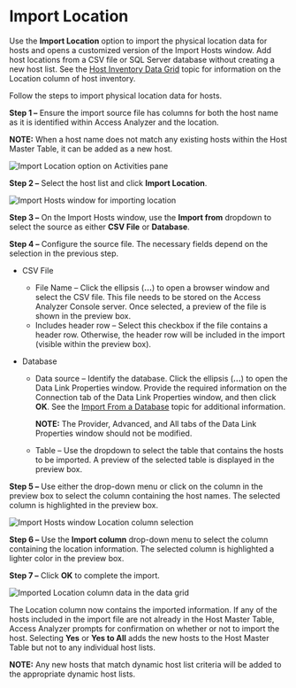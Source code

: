 # Import Location

Use the __Import Location__ option to import the physical location data for hosts and opens a customized version of the Import Hosts window. Add host locations from a CSV file or SQL Server database without creating a new host list. See the [Host Inventory Data Grid](/docs/accessanalyzer/accessanalyzer/enterpriseauditor/admin/hostmanagement/datagrid.md) topic for information on the Location column of host inventory.

Follow the steps to import physical location data for hosts.

__Step 1 –__ Ensure the import source file has columns for both the host name as it is identified within Access Analyzer and the location.

__NOTE:__ When a host name does not match any existing hosts within the Host Master Table, it can be added as a new host.

![Import Location option on Activities pane](/img/product_docs/accessanalyzer/accessanalyzer/enterpriseauditor/admin/hostmanagement/actions/importlocation.png)

__Step 2 –__ Select the host list and click __Import Location__.

![Import Hosts window for importing location](/img/product_docs/accessanalyzer/accessanalyzer/enterpriseauditor/admin/hostmanagement/actions/importlocationwindow.png)

__Step 3 –__ On the Import Hosts window, use the __Import from__ dropdown to select the source as either __CSV File__ or __Database__.

__Step 4 –__ Configure the source file. The necessary fields depend on the selection in the previous step.

- CSV File

  - File Name – Click the ellipsis (__…__) to open a browser window and select the CSV file. This file needs to be stored on the Access Analyzer Console server. Once selected, a preview of the file is shown in the preview box.
  - Includes header row – Select this checkbox if the file contains a header row. Otherwise, the header row will be included in the import (visible within the preview box).

- Database

  - Data source – Identify the database. Click the ellipsis (__…__) to open the Data Link Properties window. Provide the required information on the Connection tab of the Data Link Properties window, and then click __OK__. See the [Import From a Database](/docs/accessanalyzer/accessanalyzer/enterpriseauditor/admin/hostdiscovery/wizard/database.md) topic for additional information.

    __NOTE:__ The Provider, Advanced, and All tabs of the Data Link Properties window should not be modified.
  - Table – Use the dropdown to select the table that contains the hosts to be imported. A preview of the selected table is displayed in the preview box.

__Step 5 –__ Use either the drop-down menu or click on the column in the preview box to select the column containing the host names. The selected column is highlighted in the preview box.

![Import Hosts window Location column selection](/img/product_docs/accessanalyzer/accessanalyzer/enterpriseauditor/admin/hostmanagement/actions/importlocationcsv.png)

__Step 6 –__ Use the __Import column__ drop-down menu to select the column containing the location information. The selected column is highlighted a lighter color in the preview box.

__Step 7 –__ Click __OK__ to complete the import.

![Imported Location column data in the data grid](/img/product_docs/accessanalyzer/accessanalyzer/enterpriseauditor/admin/hostmanagement/actions/importlocationcomplete.png)

The Location column now contains the imported information. If any of the hosts included in the import file are not already in the Host Master Table, Access Analyzer prompts for confirmation on whether or not to import the host. Selecting __Yes__ or __Yes to All__ adds the new hosts to the Host Master Table but not to any individual host lists.

__NOTE:__ Any new hosts that match dynamic host list criteria will be added to the appropriate dynamic host lists.
